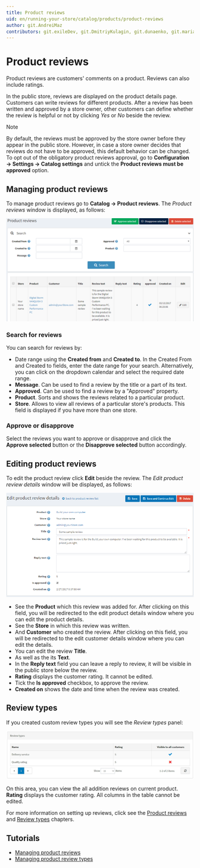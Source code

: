 ```yaml
---
title: Product reviews
uid: en/running-your-store/catalog/products/product-reviews
author: git.AndreiMaz
contributors: git.exileDev, git.DmitriyKulagin, git.dunaenko, git.mariannk
---
```


# Product reviews

Product reviews are customers' comments on a product. Reviews can also include ratings.

In the public store, reviews are displayed on the product details page. Customers can write reviews for different products. After a review has been written and approved by a store owner, other customers can define whether the review is helpful or not by clicking *Yes* or *No* beside the review.

> [!NOTE]
> 
> By default, the reviews must be approved by the store owner before they appear in the public store. However, in case a store owner decides that reviews do not have to be approved, this default behavior can be changed. To opt out of the obligatory product reviews approval, go to **Configuration → Settings → Catalog settings** and untick the **Product reviews must be approved** option.

## Managing product reviews

To manage product reviews go to **Catalog → Product reviews**. The *Product reviews* window is displayed, as follows:

![Managing product reviews](_static/product-reviews/product_reviews2.png)

### Search for reviews

You can search for reviews by:
- Date range using the **Created from** and **Created to**. In the Created From and Created to fields, enter the date range for your search. Alternatively, you can click on the dropdown calendar and select the required date range.
- **Message**. Can be used to find a review by the title or a part of its text.
- **Approved**. Can be used to find a review by a "Approved" property.
- **Product**. Sorts and shows the reviews related to a particular product.
- **Store**. Allows to view all reviews of a particular store's products. This field is displayed if you have more than one store.

### Approve or disapprove

Select the reviews you want to approve or disapprove and click the **Approve selected** button or the **Disapprove selected** button accordingly.

## Editing product reviews

To edit the product review click **Edit** beside the review. The *Edit product review details* window will be displayed, as follows:

![Editing product reviews](_static/product-reviews/edit_product_review_details.png)

- See the **Product** which this review was added for. After clicking on this field, you will be redirected to the edit product details window where you can edit the product details.
- See the **Store** in which this review was written.
- And **Customer** who created the review. After clicking on this field, you will be redirected to the edit customer details window where you can edit the details.
- You can edit the review **Title**.
- As well as the its **Text**.
- In the **Reply text** field you can leave a reply to review, it will be visible in the public store below the review.
- **Rating** displays the customer rating. It cannot be edited.
- Tick the **Is approved** checkbox, to approve the review.
- **Created on** shows the date and time when the review was created.

## Review types

If you created custom review types you will see the *Review types* panel:

![Review types](_static/product-reviews/review-types.jpg)

On this area, you can view the all addition reviews on current product. **Rating** displays the customer rating. All columns in the table cannot be edited.

For more information on setting up reviews, click see the [Product reviews](xref:en/running-your-store/catalog/catalog-settings#product-reviews) and [Review types](xref:en/running-your-store/catalog/catalog-settings#review-types) chapters.

## Tutorials

- [Managing product reviews](https://www.youtube.com/watch?v=TBOpCoEAMnU&feature=youtu.be)
- [Managing product review types](https://youtu.be/Ts7_T9sd1Do)
